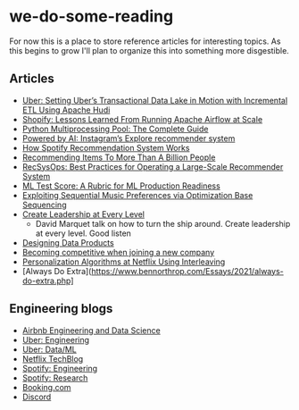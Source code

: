 # we-do-some-reading

For now this is a place to store reference articles for interesting topics. As this begins to grow I'll plan to organize this into something more disgestible.

## Articles 

- [Uber: Setting Uber’s Transactional Data Lake in Motion with Incremental ETL Using Apache Hudi](https://www.uber.com/blog/ubers-lakehouse-architecture/)
- [Shopify: Lessons Learned From Running Apache Airflow at Scale](https://shopify.engineering/lessons-learned-apache-airflow-scale)
- [Python Multiprocessing Pool: The Complete Guide](https://docs.google.com/document/d/e/2PACX-1vSdMfy94dB8shZHsY47SE1vDlgz3DvP397tattPPLIMKqBn7x3bMi_FJPj85-YSE7Fcqz18g73GDfs7/pub)
- [Powered by AI: Instagram’s Explore recommender system](https://ai.meta.com/blog/powered-by-ai-instagrams-explore-recommender-system/)
- [How Spotify Recommendation System Works](https://music-tomorrow.com/blog/how-spotify-recommendation-system-works-a-complete-guide-2022)
- [Recommending Items To More Than A Billion People](https://engineering.fb.com/2015/06/02/core-infra/recommending-items-to-more-than-a-billion-people/)
- [RecSysOps: Best Practices for Operating a Large-Scale Recommender System](https://netflixtechblog.medium.com/recsysops-best-practices-for-operating-a-large-scale-recommender-system-95bbe195a841)
- [ML Test Score: A Rubric for ML Production Readiness](https://research.google/pubs/the-ml-test-score-a-rubric-for-ml-production-readiness-and-technical-debt-reduction/)
- [Exploiting Sequential Music Preferences via Optimization Base Sequencing](https://research.atspotify.com/2023/10/exploiting-sequential-music-preferences-via-optimisation-based-sequencing/)
- [Create Leadership at Every Level](https://www.youtube.com/watch?v=psAXMqxwol8)
  - David Marquet talk on how to turn the ship around. Create leadership at every level. Good listen
- [Designing Data Products](https://martinfowler.com/articles/designing-data-products.html)
- [Becoming competitive when joining a new company](https://ludwigabap.bearblog.dev/on-becoming-competitive-when-joining-a-new-company/)
- [Personalization Algorithms at Netflix Using Interleaving](https://netflixtechblog.com/interleaving-in-online-experiments-at-netflix-a04ee392ec55)
- [Always Do Extra](https://www.bennorthrop.com/Essays/2021/always-do-extra.php]

## Engineering blogs

- [Airbnb Engineering and Data Science](https://airbnb.io/)
- [Uber: Engineering](https://www.uber.com/en-US/blog/engineering/)
- [Uber: Data/ML](https://www.uber.com/en-US/blog/data/)
- [Netflix TechBlog](https://netflixtechblog.com/)
- [Spotify: Engineering](https://engineering.atspotify.com/)
- [Spotify: Research](https://research.atspotify.com/blog/)
- [Booking.com](https://blog.booking.com/)
- [Discord](https://discord.com/category/engineering)
